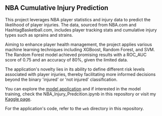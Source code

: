 ## NBA Cumulative Injury Prediction

This project leverages NBA player statistics and injury data to predict the likelihood of player injuries. The data, sourced from NBA.com and HashtagBasketball.com, includes player tracking stats and cumulative injury types such as sprains and strains.

Aiming to enhance player health management, the project applies various machine learning techniques including XGBoost, Random Forest, and SVM. The Random Forest model achieved promising results with a ROC_AUC score of 0.75 and an accuracy of 80%, given the limited data.

The application's novelty lies in its ability to define different risk levels associated with player injuries, thereby facilitating more informed decisions beyond the binary 'injured' or 'not injured' classification.

You can explore the [model application](https://predictinjuryrisklevel-33w2e6tvkch.streamlit.app) and if interested in the model training, check the NBA_Injury_Predcition.ipynb in this repository or visit my [Kaggle page](https://www.kaggle.com/code/icliu30/nba-cumulative-injury-prediction).

For the application's code, refer to the `web` directory in this repository.
